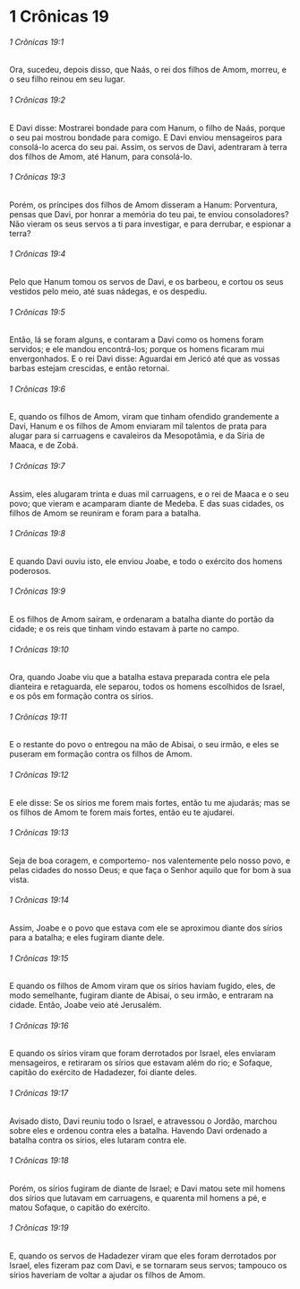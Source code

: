 # 1 Crônicas 19

###### 1 Crônicas 19:1

Ora, sucedeu, depois disso, que Naás, o rei dos filhos de Amom, morreu, e o seu filho reinou em seu lugar.

###### 1 Crônicas 19:2

E Davi disse: Mostrarei bondade para com Hanum, o filho de Naás, porque o seu pai mostrou bondade para comigo. E Davi enviou mensageiros para consolá-lo acerca do seu pai. Assim, os servos de Davi, adentraram à terra dos filhos de Amom, até Hanum, para consolá-lo.

###### 1 Crônicas 19:3

Porém, os príncipes dos filhos de Amom disseram a Hanum: Porventura, pensas que Davi, por honrar a memória do teu pai, te enviou consoladores? Não vieram os seus servos a ti para investigar, e para derrubar, e espionar a terra?

###### 1 Crônicas 19:4

Pelo que Hanum tomou os servos de Davi, e os barbeou, e cortou os seus vestidos pelo meio, até suas nádegas, e os despediu.

###### 1 Crônicas 19:5

Então, lá se foram alguns, e contaram a Davi como os homens foram servidos; e ele mandou encontrá-los; porque os homens ficaram mui envergonhados. E o rei Davi disse: Aguardai em Jericó até que as vossas barbas estejam crescidas, e então retornai.

###### 1 Crônicas 19:6

E, quando os filhos de Amom, viram que tinham ofendido grandemente a Davi, Hanum e os filhos de Amom enviaram mil talentos de prata para alugar para si carruagens e cavaleiros da Mesopotâmia, e da Síria de Maaca, e de Zobá.

###### 1 Crônicas 19:7

Assim, eles alugaram trinta e duas mil carruagens, e o rei de Maaca e o seu povo; que vieram e acamparam diante de Medeba. E das suas cidades, os filhos de Amom se reuniram e foram para a batalha.

###### 1 Crônicas 19:8

E quando Davi ouviu isto, ele enviou Joabe, e todo o exército dos homens poderosos.

###### 1 Crônicas 19:9

E os filhos de Amom saíram, e ordenaram a batalha diante do portão da cidade; e os reis que tinham vindo estavam à parte no campo.

###### 1 Crônicas 19:10

Ora, quando Joabe viu que a batalha estava preparada contra ele pela dianteira e retaguarda, ele separou, todos os homens escolhidos de Israel, e os pôs em formação contra os sírios.

###### 1 Crônicas 19:11

E o restante do povo o entregou na mão de Abisai, o seu irmão, e eles se puseram em formação contra os filhos de Amom.

###### 1 Crônicas 19:12

E ele disse: Se os sírios me forem mais fortes, então tu me ajudarás; mas se os filhos de Amom te forem mais fortes, então eu te ajudarei.

###### 1 Crônicas 19:13

Seja de boa coragem, e comportemo- nos valentemente pelo nosso povo, e pelas cidades do nosso Deus; e que faça o Senhor aquilo que for bom à sua vista.

###### 1 Crônicas 19:14

Assim, Joabe e o povo que estava com ele se aproximou diante dos sírios para a batalha; e eles fugiram diante dele.

###### 1 Crônicas 19:15

E quando os filhos de Amom viram que os sírios haviam fugido, eles, de modo semelhante, fugiram diante de Abisai, o seu irmão, e entraram na cidade. Então, Joabe veio até Jerusalém.

###### 1 Crônicas 19:16

E quando os sírios viram que foram derrotados por Israel, eles enviaram mensageiros, e retiraram os sírios que estavam além do rio; e Sofaque, capitão do exército de Hadadezer, foi diante deles.

###### 1 Crônicas 19:17

Avisado disto, Davi reuniu todo o Israel, e atravessou o Jordão, marchou sobre eles e ordenou contra eles a batalha. Havendo Davi ordenado a batalha contra os sírios, eles lutaram contra ele.

###### 1 Crônicas 19:18

Porém, os sírios fugiram de diante de Israel; e Davi matou sete mil homens dos sírios que lutavam em carruagens, e quarenta mil homens a pé, e matou Sofaque, o capitão do exército.

###### 1 Crônicas 19:19

E, quando os servos de Hadadezer viram que eles foram derrotados por Israel, eles fizeram paz com Davi, e se tornaram seus servos; tampouco os sírios haveriam de voltar a ajudar os filhos de Amom.

